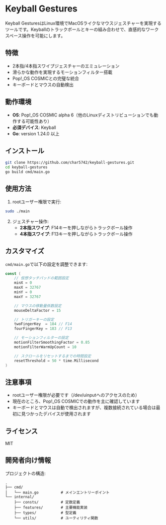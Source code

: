# Keyball Gestures

Keyball GesturesはLinux環境でMacOSライクなマウスジェスチャーを実現するツールです。Keyballのトラックボールとキーの組み合わせで、直感的なワークスペース操作を可能にします。

## 特徴

- 2本指/4本指スワイプジェスチャーのエミュレーション
- 滑らかな動作を実現するモーションフィルター搭載
- Pop!_OS COSMICとの完璧な統合
- キーボードとマウスの自動検出

## 動作環境

- **OS**: Pop!_OS COSMIC alpha 6（他のLinuxディストリビューションでも動作する可能性あり）
- **必須デバイス**: Keyball
- **Go**: version 1.24.0 以上

## インストール

```sh
git clone https://github.com/char5742/keyball-gestures.git
cd keyball-gestures
go build cmd/main.go
```

## 使用方法

1. rootユーザー権限で実行:
```sh
sudo ./main
```

2. ジェスチャー操作:
   - **2本指スワイプ**: F14キーを押しながらトラックボール操作
   - **4本指スワイプ**: F13キーを押しながらトラックボール操作

## カスタマイズ

`cmd/main.go`で以下の設定を調整できます:

```go
const (
    // 仮想タッチパッドの範囲設定
    minX = 0
    maxX = 32767
    minY = 0
    maxY = 32767

    // マウスの移動量係数設定
    mouseDeltaFactor = 15

    // トリガーキーの設定
    twoFingerKey  = 184 // F14
    fourFingerKey = 183 // F13

    // モーションフィルターの設定
    motionFilterSmoothingFactor = 0.85
    motionFilterWarmUpCount = 10

    // スクロールをリセットするまでの時間設定
	resetThreshold = 50 * time.Millisecond
)
```

## 注意事項

- rootユーザー権限が必要です（/dev/uinputへのアクセスのため）
- 現在のところ、Pop!_OS COSMICでの動作を主に確認しています
- キーボードとマウスは自動で検出されますが、複数接続されている場合は最初に見つかったデバイスが使用されます

## ライセンス

MIT

## 開発者向け情報

プロジェクトの構造:
```
.
├── cmd/
│   └── main.go          # メインエントリーポイント
└── internal/
    ├── consts/          # 定数定義
    ├── features/        # 主要機能実装
    ├── types/           # 型定義
    └── utils/           # ユーティリティ関数
